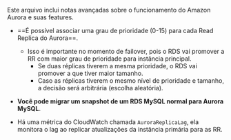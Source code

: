 Este arquivo inclui notas avançadas sobre o funcionamento do Amazon Aurora e suas features.

- ==É possível associar uma grau de prioridade (0-15) para cada Read Replica do Aurora==.
	- Isso é importante no momento de failover, pois o RDS vai promover a RR com maior grau de prioridade para instância principal.
		- Se duas réplicas tiverem a mesma prioridade, o RDS vai promover a que tiver maior tamanho.
		- Caso as réplicas tiverem o mesmo nível de prioridade e tamanho, a decisão será arbitrária (escolha aleatória).

- **Você pode migrar um snapshot de um RDS MySQL normal para Aurora MySQL**.

- Há uma métrica do CloudWatch chamada `AuroraReplicaLag`, ela monitora o lag ao replicar atualizações da instância primária para as RR.